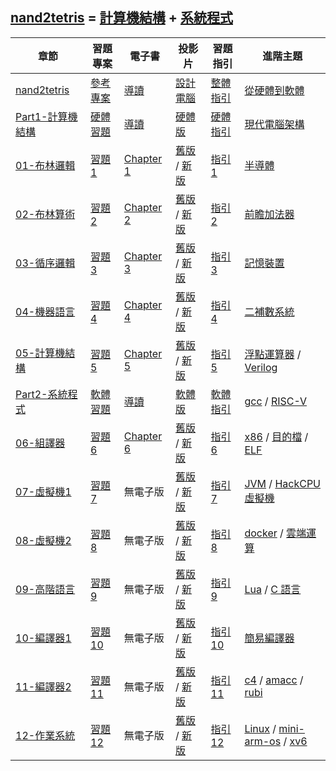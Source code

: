 ## [nand2tetris](https://www.nand2tetris.org/) = [計算機結構](https://github.com/ccccourse/co2) + [系統程式](https://github.com/ccccourse/sp2)

章節                          | 習題專案 | 電子書     | 投影片            | 習題指引   | 進階主題
------------------------------|----------|----------|--------------------|----------|------------------------------------
[nand2tetris](./overview.md) | [參考專案](./projects.md) | [導讀](./guide.md) | [設計電腦](./computerDesign.md) | [整體指引](./guide.md) | [從硬體到軟體](./hard2soft.md)
[Part1-計算機結構](./Part1.md) | [硬體習題](./part1question) | [導讀](./guidePart1.md) | [硬體版](https://www.slideshare.net/ccckmit/nand2tetris-79925285) | [硬體指引](./co.md) | [現代電腦架構](./modernComputer.md)
[01-布林邏輯](./01.md)  | [習題 1](https://www.nand2tetris.org/project01) | [Chapter 1](https://docs.wixstatic.com/ugd/44046b_f2c9e41f0b204a34ab78be0ae4953128.pdf) | [舊版](https://www.slideshare.net/ccckmit/nand2tetris-127760875) / [新版](https://drive.google.com/open?id=1MY1buFHo_Wx5DPrKhCNSA2cm5ltwFJzM) | [指引 1](./guide01.md) | [半導體](./semiConductor.md)
[02-布林算術](./02.md)  | [習題 2](https://www.nand2tetris.org/project02) | [Chapter 2](https://docs.wixstatic.com/ugd/44046b_f0eaab042ba042dcb58f3e08b46bb4d7.pdf) |  [舊版](https://www.slideshare.net/ccckmit/nand2tetris-127760880) / [新版](https://docs.wixstatic.com/ugd/56440f_2e6113c60ec34ed0bc2035c9d1313066.pdf) | [指引 2](./guide02.md) | [前瞻加法器](./carryLookaheadAdder.md)
[03-循序邏輯](./03.md)  | [習題 3](https://www.nand2tetris.org/project03) | [Chapter 3](https://docs.wixstatic.com/ugd/44046b_862828b3a3464a809cda6f44d9ad2ec9.pdf) |   [舊版](https://www.slideshare.net/ccckmit/nand2tetris-127760882) / [新版](https://docs.wixstatic.com/ugd/56440f_e458602dcb0c4af9aaeb7fdaa34bb2b4.pdf) | [指引 3](./guide03.md) | [記憶裝置](./記憶裝置)
[04-機器語言](./04.md)  | [習題 4](https://www.nand2tetris.org/project04) | [Chapter 4](https://docs.wixstatic.com/ugd/44046b_7ef1c00a714c46768f08c459a6cab45a.pdf) |   [舊版](https://www.slideshare.net/ccckmit/nand2tetris-127760883) / [新版](https://docs.wixstatic.com/ugd/56440f_12f488fe481344328506857e6a799f79.pdf) | [指引 4](./guide04.md) | [二補數系統](./二補數系統)
[05-計算機結構](./05.md) | [習題 5](https://www.nand2tetris.org/project05) | [Chapter 5](https://docs.wixstatic.com/ugd/44046b_b2cad2eea33847869b86c541683551a7.pdf) |   [舊版](https://www.slideshare.net/ccckmit/nand2tetris-127760884) / [新版](https://docs.wixstatic.com/ugd/56440f_96cbb9c6b8b84760a04c369453b62908.pdf) | [指引 5](./guide05.md) | [浮點運算器](./浮點運算器) / [Verilog](./verilog)
[Part2-系統程式](./Part2.md) | [軟體習題](./part2question.md)  | [導讀](./guidePart2.md) | [軟體版](https://www.slideshare.net/ccckmit/nand2tetris-92010891) | [軟體指引](./sp.md) | [gcc](../gcc) / [RISC-V](../cpu/risc-v)
[06-組譯器](./06.md)  |  [習題 6](https://www.nand2tetris.org/project06) | [Chapter 6](https://docs.wixstatic.com/ugd/44046b_89a8e226476741a3b7c5204575b8a0b2.pdf) |  [舊版](https://www.slideshare.net/ccckmit/lecture-06-assembler) / [新版](https://docs.wixstatic.com/ugd/56440f_65a2d8eef0ed4e0ea2471030206269b5.pdf) | [指引 6](./guide06.md) | [x86](../cpu/x86) / [目的檔](../obj) / [ELF](../obj/elf)
[07-虛擬機1](./07.md)  | [習題 7](https://www.nand2tetris.org/project07) | 無電子版 |   [舊版](https://www.slideshare.net/ccckmit/lecture-07-virtual-machine-i) / [新版](https://drive.google.com/file/d/19fe1PeGnggDHymu4LlVY08KmDdhMVRpm/view?usp=sharing) | [指引 7](./guide07.md) | [JVM](../vm/jvm.md) / [HackCPU虛擬機](../vm/hack)
[08-虛擬機2](./08.md)  | [習題 8](https://www.nand2tetris.org/project08) | 無電子版 |   [舊版](https://www.slideshare.net/ccckmit/lecture-08-virtual-machine-ii) / [新版](https://drive.google.com/file/d/1lBsaO5XKLkUgrGY6g6vLMsiZo6rWxlYJ/view?usp=sharing) | [指引 8](./guide08.md) | [docker](./docker.md) / [雲端運算](./cloud.md)
[09-高階語言](./09.md) | [習題 9](https://www.nand2tetris.org/project09) | 無電子版 |   [舊版](https://www.slideshare.net/ccckmit/lecture-09-high-level-language) / [新版](https://drive.google.com/file/d/1rbHGZV8AK4UalmdJyivgt0fpPiD1Q6Vk/view?usp=sharing) | [指引 9](./guide09.md) | [Lua](./lua.md) / [C 語言](./C.md)
[10-編譯器1](./10.md) | [習題 10](https://www.nand2tetris.org/project10) | 無電子版 |   [舊版](https://www.slideshare.net/ccckmit/lecture-10-compiler-i) / [新版](https://drive.google.com/file/d/1ujgcS7GoI-zu56FxhfkTAvEgZ6JT7Dxl/view?usp=sharing) | [指引 10](./guide10.md) | [簡易編譯器](../compiler)
[11-編譯器2](./11.md) | [習題 11](https://www.nand2tetris.org/project11) | 無電子版 |   [舊版](https://www.slideshare.net/ccckmit/lecture-11-compiler-ii) / [新版](https://drive.google.com/file/d/1DfGKr0fuJcCvlIPABNSg7fsLfFFqRLex/view?usp=sharing) | [指引 11](./guide11.md) | [c4](../project/c4) / [amacc](../project/amacc) / [rubi](../project/rubi)
[12-作業系統](./12.md) | [習題 12](https://www.nand2tetris.org/project12) | 無電子版 |   [舊版](https://www.slideshare.net/ccckmit/lecture-12-os-123057446) / [新版](https://drive.google.com/file/d/137PiYjt4CAZ3ROWiD0DJ8XMUbMM0_VHR/view?usp=sharing) | [指引 12](./guide12) | [Linux](../Linux) / [mini-arm-os](../project/mini-arm-os) / [xv6](../project/xv6)


